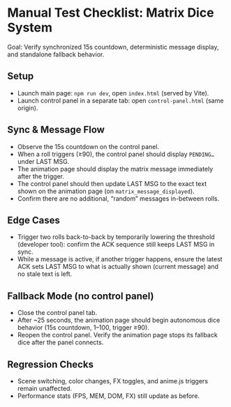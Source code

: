 # Manual Test Checklist: Matrix Dice System

Goal: Verify synchronized 15s countdown, deterministic message display, and standalone fallback behavior.

## Setup
- Launch main page: `npm run dev`, open `index.html` (served by Vite).
- Launch control panel in a separate tab: open `control-panel.html` (same origin).

## Sync & Message Flow
- Observe the 15s countdown on the control panel.
- When a roll triggers (≥90), the control panel should display `PENDING…` under LAST MSG.
- The animation page should display the matrix message immediately after the trigger.
- The control panel should then update LAST MSG to the exact text shown on the animation page (on `matrix_message_displayed`).
- Confirm there are no additional, “random” messages in-between rolls.

## Edge Cases
- Trigger two rolls back-to-back by temporarily lowering the threshold (developer tool): confirm the ACK sequence still keeps LAST MSG in sync.
- While a message is active, if another trigger happens, ensure the latest ACK sets LAST MSG to what is actually shown (current message) and no stale text is left.

## Fallback Mode (no control panel)
- Close the control panel tab.
- After ~25 seconds, the animation page should begin autonomous dice behavior (15s countdown, 1–100, trigger ≥90).
- Reopen the control panel. Verify the animation page stops its fallback dice after the panel connects.

## Regression Checks
- Scene switching, color changes, FX toggles, and anime.js triggers remain unaffected.
- Performance stats (FPS, MEM, DOM, FX) still update as before.
